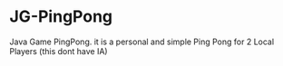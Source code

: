 # JG-PingPong
Java Game PingPong. it is a personal and simple Ping Pong for 2 Local Players (this dont have IA)
